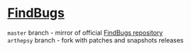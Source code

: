 # [FindBugs](http://findbugs.sourceforge.net)
`master` branch - mirror of official [FindBugs repository](https://code.google.com/p/findbugs/)  
`arthepsy` branch - fork with patches and snapshots releases

